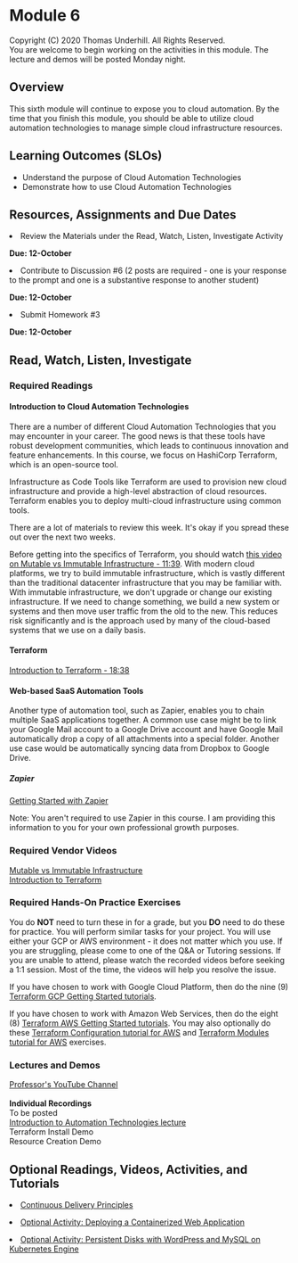 # Module 6
Copyright (C) 2020 Thomas Underhill.  All Rights Reserved.
<br>
You are welcome to begin working on the activities in this module.  The lecture and demos will be posted Monday night.

## Overview
This sixth module will continue to expose you to cloud automation.  By the time that you finish this module, you should be able to utilize cloud automation technologies to manage simple cloud infrastructure resources.

## Learning Outcomes (SLOs)
* Understand the purpose of Cloud Automation Technologies
* Demonstrate how to use Cloud Automation Technologies

## Resources, Assignments and Due Dates

<li>Review the Materials under the Read, Watch, Listen, Investigate Activity<br>

****Due: 12-October****

<li>Contribute to Discussion #6 (2 posts are required - one is your response to the prompt and one is a substantive response to another student) <br>

****Due: 12-October**** <br>

<li>Submit Homework #3 <br>

****Due: 12-October**** <br>


## Read, Watch, Listen, Investigate
### Required Readings
#### Introduction to Cloud Automation Technologies

There are a number of different Cloud Automation Technologies that you may encounter in your career.  The good news is that these tools have robust development communities, which leads to continuous innovation and feature enhancements.  In this course, we focus on HashiCorp Terraform, which is an open-source tool.

Infrastructure as Code Tools like Terraform are used to provision new cloud infrastructure and provide a high-level abstraction of cloud resources.  Terraform enables you to deploy multi-cloud infrastructure using common tools.  

There are a lot of materials to review this week.  It's okay if you spread these out over the next two weeks.

Before getting into the specifics of Terraform, you should watch [this video on Mutable vs Immutable Infrastructure - 11:39](https://www.youtube.com/watch?v=II4PFe9BbmE).  With modern cloud platforms, we try to build immutable infrastructure, which is vastly different than the traditional datacenter infrastructure that you may be familiar with.  With immutable infrastructure, we don't upgrade or change our existing infrastructure.  If we need to change something, we build a new system or systems and then move user traffic from the old to the new.  This reduces risk significantly and is the approach used by many of the cloud-based systems that we use on a daily basis.<br>

#### Terraform
[Introduction to Terraform - 18:38](https://www.youtube.com/watch?v=h970ZBgKINg)

#### Web-based SaaS Automation Tools
Another type of automation tool, such as Zapier, enables you to chain multiple SaaS applications together.  A common use case might be to link your Google Mail account to a Google Drive account and have Google Mail automatically drop a copy of all attachments into a special folder.  Another use case would be automatically syncing data from Dropbox to Google Drive.

##### Zapier
[Getting Started with Zapier](https://www.youtube.com/watch?v=v98d2tH3wfc&utm)

Note: You aren't required to use Zapier in this course.  I am providing this information to you for your own professional growth purposes.

### Required Vendor Videos
[Mutable vs Immutable Infrastructure](https://www.youtube.com/watch?v=II4PFe9BbmE)<br>
[Introduction to Terraform](https://www.youtube.com/watch?v=h970ZBgKINg)<br>

### Required Hands-On Practice Exercises
You do **NOT** need to turn these in for a grade, but you **DO** need to do these for practice.  You will perform similar tasks for your project.  You will use either your GCP or AWS environment - it does not matter which you use.  If you are struggling, please come to one of the Q&A or Tutoring sessions.  If you are unable to attend, please watch the recorded videos before seeking a 1:1 session.  Most of the time, the videos will help you resolve the issue.<br>

If you have chosen to work with Google Cloud Platform, then do the nine (9) [Terraform GCP Getting Started tutorials](https://learn.hashicorp.com/collections/terraform/gcp-get-started).<br>

If you have chosen to work with Amazon Web Services, then do the eight (8) [Terraform AWS Getting Started tutorials](https://learn.hashicorp.com/collections/terraform/aws-get-started).  You may also optionally do these [Terraform Configuration tutorial for AWS](https://learn.hashicorp.com/collections/terraform/configuration-language) and [Terraform Modules tutorial for AWS](https://learn.hashicorp.com/collections/terraform/modules) exercises.<br>

### Lectures and Demos
[Professor's YouTube Channel](https://www.youtube.com/channel/UC3vqKF4jspXh8hxFLpTfsyw?view_as=subscriber)<br><br>
****Individual Recordings****<br>
To be posted<br>
[Introduction to Automation Technologies lecture](https://youtu.be/jhGwFXPupKY)<br>
Terraform Install Demo<br>
Resource Creation Demo<br>

## Optional Readings, Videos, Activities, and Tutorials
[<li>Continuous Delivery Principles](https://www.atlassian.com/continuous-delivery/principles/continuous-integration-vs-delivery-vs-deployment)

[<li>Optional Activity: Deploying a Containerized Web Application](https://cloud.google.com/kubernetes-engine/docs/tutorials/hello-app)<br>

[<li>Optional Activity: Persistent Disks with WordPress and MySQL on Kubernetes Engine](https://cloud.google.com/kubernetes-engine/docs/tutorials/persistent-disk)
